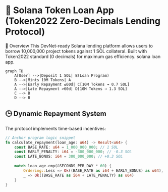 # 🚀 Solana Token Loan App (Token2022 Zero-Decimals Lending Protocol)
🌟 Overview
This DevNet-ready Solana lending platform allows users to borrow 10,000,000 project tokens against 1 SOL collateral. Built with Token2022 standard (0 decimals) for maximum gas efficiency.
solana loan app. 


```mermaid
graph TD
    A[User] -->|Deposit 1 SOL| B(Loan Program)
    B -->|Mints 10M Tokens| A
    A -->|Early Repayment ≤60d| C[10M Tokens → 0.7 SOL]
    A -->|Late Repayment >60d| D[10M Tokens → 1.3 SOL]
    C --> B
    D --> B
```
## 🕒 Dynamic Repayment System

The protocol implements time-based incentives:

```rust
// Anchor program logic snippet
fn calculate_repayment(loan_age: u64) -> Result<u64> {
    const BASE_RATE: u64 = 1_000_000_000; // 1 SOL
    const EARLY_PENALTY: i64 = -300_000_000; // -0.3 SOL
    const LATE_BONUS: i64 = 300_000_000; // +0.3 SOL
    
    match loan_age.cmp(&SECONDS_PER_DAY * 60) {
        Ordering::Less => Ok((BASE_RATE as i64 + EARLY_BONUS) as u64),
        _ => Ok((BASE_RATE as i64 + LATE_PENALTY) as u64)
    }
}
```
